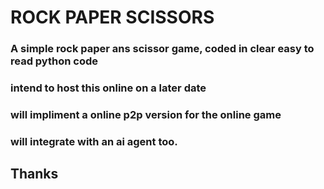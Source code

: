 # ROCK PAPER SCISSORS
### A simple rock paper ans scissor game, coded in clear easy to read python code
### intend to host this online on a later date
### will impliment a online p2p version for the online game
### will integrate with an ai agent too.
## Thanks 
